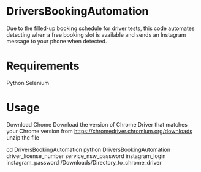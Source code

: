# DriversBookingAutomation
Due to the filled-up booking schedule for driver tests, this code automates detecting when a free booking slot is available and sends an Instagram message to your phone when detected. 

# Requirements
Python
Selenium

# Usage

Download Chome
Download the version of Chrome Driver that matches your Chrome version from 
https://chromedriver.chromium.org/downloads
unzip the file

cd DriversBookingAutomation
python DriversBookingAutomation driver_license_number service_nsw_password instagram_login instagram_password  /Downloads/Directory_to_chrome_driver

